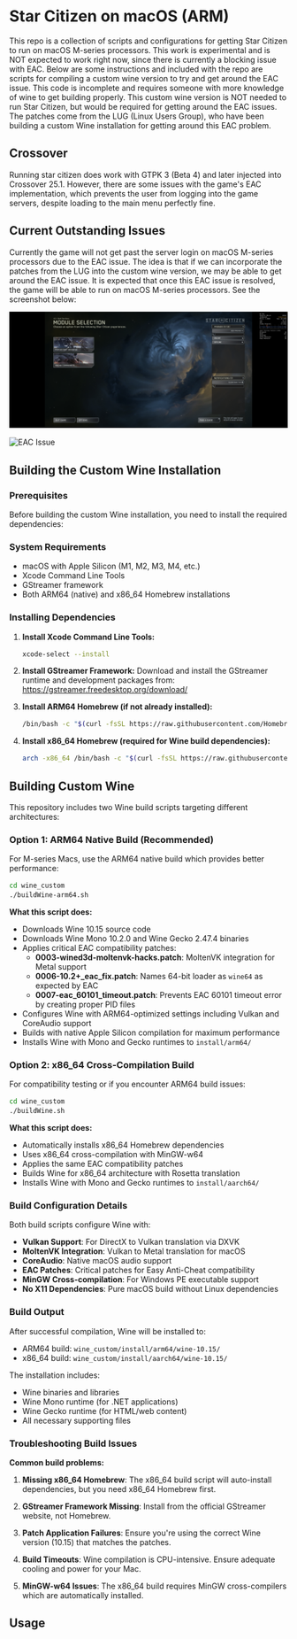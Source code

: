 # Star Citizen on macOS (ARM)
This repo is a collection of scripts and configurations for getting Star Citizen to run on macOS M-series processors. This work is experimental and is NOT expected to work right now, since there is currently a blocking issue with EAC. Below are some instructions and included with the repo are scripts for compiling a custom wine version to try and get around the EAC issue. This code is incomplete and requires someone with more knowledge of wine to get building properly. This custom wine version is NOT needed to run Star Citizen, but would be required for getting around the EAC issues. The patches come from the LUG (Linux Users Group), who have been building a custom Wine installation for getting around this EAC problem.

## Crossover
Running star citizen does work with GTPK 3 (Beta 4) and later injected into Crossover 25.1. However, there are some issues with the game's EAC implementation, which prevents the user from logging into the game servers, despite loading to the main menu perfectly fine.

## Current Outstanding Issues
Currently the game will not get past the server login on macOS M-series processors due to the EAC issue. The idea is that if we can incorporate the patches from the LUG into the custom wine version, we may be able to get around the EAC issue. It is expected that once this EAC issue is resolved, the game will be able to run on macOS M-series processors. See the screenshot below:

![EAC Issue](./docs/images/main_menu_2025.09.14.png)

![EAC Issue](./docs/images/error_login_2025.09.14.png)

## Building the Custom Wine Installation

### Prerequisites
Before building the custom Wine installation, you need to install the required dependencies:

### System Requirements
- macOS with Apple Silicon (M1, M2, M3, M4, etc.)
- Xcode Command Line Tools
- GStreamer framework
- Both ARM64 (native) and x86_64 Homebrew installations

### Installing Dependencies

1. **Install Xcode Command Line Tools:**
   ```bash
   xcode-select --install
   ```

2. **Install GStreamer Framework:**
   Download and install the GStreamer runtime and development packages from:
   https://gstreamer.freedesktop.org/download/

3. **Install ARM64 Homebrew (if not already installed):**
   ```bash
   /bin/bash -c "$(curl -fsSL https://raw.githubusercontent.com/Homebrew/install/HEAD/install.sh)"
   ```

4. **Install x86_64 Homebrew (required for Wine build dependencies):**
   ```bash
   arch -x86_64 /bin/bash -c "$(curl -fsSL https://raw.githubusercontent.com/Homebrew/install/HEAD/install.sh)"
   ```

## Building Custom Wine

This repository includes two Wine build scripts targeting different architectures:

### Option 1: ARM64 Native Build (Recommended)
For M-series Macs, use the ARM64 native build which provides better performance:

```bash
cd wine_custom
./buildWine-arm64.sh
```

**What this script does:**
- Downloads Wine 10.15 source code
- Downloads Wine Mono 10.2.0 and Wine Gecko 2.47.4 binaries
- Applies critical EAC compatibility patches:
  - **0003-wined3d-moltenvk-hacks.patch**: MoltenVK integration for Metal support
  - **0006-10.2+_eac_fix.patch**: Names 64-bit loader as `wine64` as expected by EAC
  - **0007-eac_60101_timeout.patch**: Prevents EAC 60101 timeout error by creating proper PID files
- Configures Wine with ARM64-optimized settings including Vulkan and CoreAudio support
- Builds with native Apple Silicon compilation for maximum performance
- Installs Wine with Mono and Gecko runtimes to `install/arm64/`

### Option 2: x86_64 Cross-Compilation Build
For compatibility testing or if you encounter ARM64 build issues:

```bash
cd wine_custom
./buildWine.sh
```

**What this script does:**
- Automatically installs x86_64 Homebrew dependencies
- Uses x86_64 cross-compilation with MinGW-w64
- Applies the same EAC compatibility patches
- Builds Wine for x86_64 architecture with Rosetta translation
- Installs Wine with Mono and Gecko runtimes to `install/aarch64/`

### Build Configuration Details

Both build scripts configure Wine with:
- **Vulkan Support**: For DirectX to Vulkan translation via DXVK
- **MoltenVK Integration**: Vulkan to Metal translation for macOS
- **CoreAudio**: Native macOS audio support
- **EAC Patches**: Critical patches for Easy Anti-Cheat compatibility
- **MinGW Cross-compilation**: For Windows PE executable support
- **No X11 Dependencies**: Pure macOS build without Linux dependencies

### Build Output

After successful compilation, Wine will be installed to:
- ARM64 build: `wine_custom/install/arm64/wine-10.15/`
- x86_64 build: `wine_custom/install/aarch64/wine-10.15/`

The installation includes:
- Wine binaries and libraries
- Wine Mono runtime (for .NET applications)
- Wine Gecko runtime (for HTML/web content)
- All necessary supporting files

### Troubleshooting Build Issues

**Common build problems:**

1. **Missing x86_64 Homebrew**: The x86_64 build script will auto-install dependencies, but you need x86_64 Homebrew first.

2. **GStreamer Framework Missing**: Install from the official GStreamer website, not Homebrew.

3. **Patch Application Failures**: Ensure you're using the correct Wine version (10.15) that matches the patches.

4. **Build Timeouts**: Wine compilation is CPU-intensive. Ensure adequate cooling and power for your Mac.

5. **MinGW-w64 Issues**: The x86_64 build requires MinGW cross-compilers which are automatically installed.

## Usage
